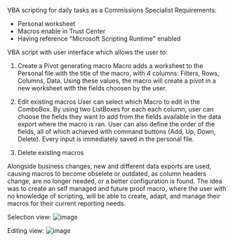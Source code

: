 VBA scripting for daily tasks as a Commissions Specialist
Requirements:

- Personal worksheet
- Macros enable in Trust Center
- Having reference "Microsoft Scripting Runtime" enabled

VBA script with user interface which allows the user to:

1. Create a Pivot generating macro Macro adds a worksheet to the Personal file with the title of the macro, with 4 columns: Filters, Rows, Columns, Data. Using these values, the macro will create a pivot in a new worksheet with the fields choosen by the user.

2. Edit existing macros User can select which Macro to edit in the ComboBox. By using two ListBoxes for each each column, user can choose the fields they want to add from the fields available in the data export where the macro is ran. User can also define the order of the fields, all of which achieved with command buttons (Add, Up, Down, Delete). Every input is immediately saved in the personal file.

3. Delete existing macros
 
Alongside business changes, new and different data exports are used, causing macros to become obselete or outdated, as column headers change, are no longer needed, or a better configuration is found. The idea was to create an self managed and future proof macro, where the user with no knowledge of scripting, will be able to create, adapt, and manage their macros for their current reporting needs.

Selection view:
![image](https://github.com/try-except-pass/data-analyst/assets/73493873/1a1e1ee9-1587-4382-9363-76f1d0d39e9c)


Editing view:
![image](https://github.com/try-except-pass/data-analyst/assets/73493873/424df1d9-2511-417d-94a9-2612b9ee7332)
